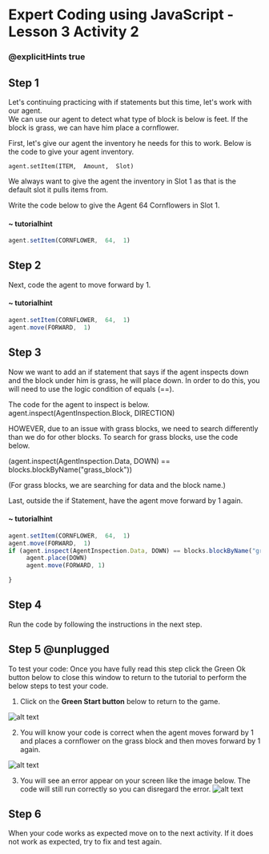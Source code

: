 # Expert Coding using JavaScript - Lesson 3 Activity 2
### @explicitHints true

## Step 1

Let's continuing practicing with if statements but this time, let's work with our agent.  
We can use our agent to detect what type of block is below is feet.  If the block is grass, we can have him place a cornflower. 

First, let's give our agent the inventory he needs for this to work.  Below is the code to give your agent inventory. 

    agent.setItem(ITEM,  Amount,  Slot)

We always want to give the agent the inventory in Slot 1 as that is the default slot it pulls items from. 

Write the code below to give the Agent 64 Cornflowers in Slot 1. 

#### ~ tutorialhint

```javascript
agent.setItem(CORNFLOWER,  64,  1)

```

## Step 2

Next, code the agent to move forward by 1.  

#### ~ tutorialhint

```javascript
agent.setItem(CORNFLOWER,  64,  1)
agent.move(FORWARD,  1)
```

## Step 3

Now we want to add an if statement that says if the agent inspects down and the block under him is grass, he will place down. 
In order to do this, you will need to use the logic condition of equals (==).  

The code for the agent to inspect is below. 
agent.inspect(AgentInspection.Block, DIRECTION)

HOWEVER, due to an issue with grass blocks, we need to search differently than we do for other blocks.  To search for grass blocks, use the code below. 

(agent.inspect(AgentInspection.Data, DOWN) == blocks.blockByName("grass_block"))

(For grass blocks, we are searching for data and the block name.)

Last, outside the if Statement, have the agent move forward by 1 again. 
#### ~ tutorialhint

```javascript
agent.setItem(CORNFLOWER,  64,  1)
agent.move(FORWARD,  1)
if (agent.inspect(AgentInspection.Data, DOWN) == blocks.blockByName("grass_block")) {
	 agent.place(DOWN)
     agent.move(FORWARD, 1)

}
```

## Step 4

Run the code by following the instructions in the next step.

## Step 5 @unplugged

To test your code:
Once you have fully read this step click the Green Ok button below to close this window to return to the tutorial to perform the below steps to test your code.

1. Click on the **Green Start button** below to return to the game.

  

![alt text](https://expertjs.codingcredentials.com/Lesson1/1.1/1.JPG?raw=true  "Start")

2.  You will know your code is correct when the agent moves forward by 1 and  places a cornflower on the grass block and then moves forward by 1 again. 

![alt text](https://expertjs.codingcredentials.com/Lesson3/3.1/3.1.1.png?raw=true  "Code")

3. You will see an error appear on your screen like the image below. The code will still run correctly so you can disregard the error. 
![alt text](https://expertjs.codingcredentials.com/Lesson3/3.1/3.1.1a.png?raw=true  "Code")

## Step 6

When your code works as expected move on to the next activity.
If it does not work as expected, try to fix and test again.